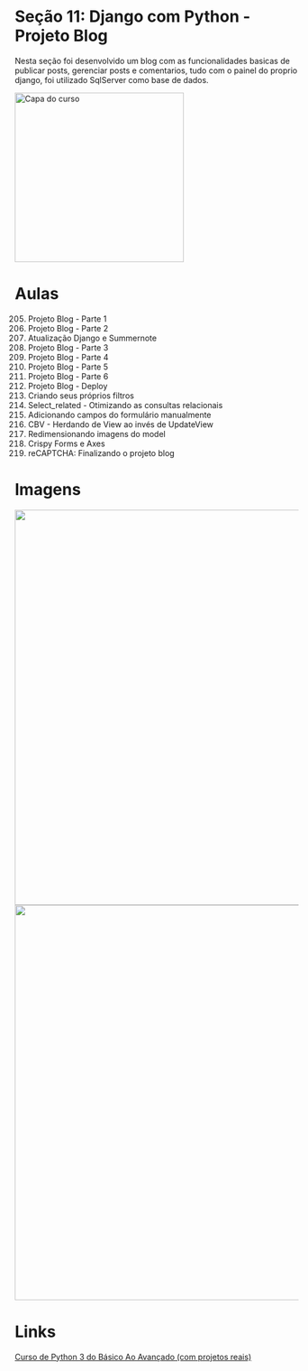 # Seção 11: Django com Python - Projeto Blog
Nesta seção foi desenvolvido um blog com as funcionalidades basicas de publicar posts, gerenciar posts e comentarios, tudo com o painel do proprio django, foi utilizado SqlServer como base de dados.<br> 

<img src="https://img-c.udemycdn.com/course/240x135/2411816_3802_4.jpg" width="300" title="Capa do curso">

# Aulas
205. Projeto Blog - Parte 1<br>
206. Projeto Blog - Parte 2<br>
207. Atualização Django e Summernote<br>
208. Projeto Blog - Parte 3<br>
209. Projeto Blog - Parte 4<br>
210. Projeto Blog - Parte 5<br>
211. Projeto Blog - Parte 6<br>
212. Projeto Blog - Deploy<br>
213. Criando seus próprios filtros<br>
214. Select_related - Otimizando as consultas relacionais<br>
215. Adicionando campos do formulário manualmente<br>
216. CBV - Herdando de View ao invés de UpdateView<br>
217. Redimensionando imagens do model<br>
218. Crispy Forms e Axes<br>
219. reCAPTCHA: Finalizando o projeto blog

# Imagens
<img src="https://github.com/Eliezer090/Secao11_Django-Projeto_Blog/blob/f6b5eac95ca7bd5389fc1f7913e7f2419975d035/imgs_github/Captura%20de%20Tela%202022-04-10%20%C3%A0s%2000.06.47.png" width="700" title=""> <br>
<img src="https://github.com/Eliezer090/Secao11_Django-Projeto_Blog/blob/f6b5eac95ca7bd5389fc1f7913e7f2419975d035/imgs_github/Captura%20de%20Tela%202022-04-10%20%C3%A0s%2000.07.10.png" width="700" title=""> <br>

# Links
[Curso de Python 3 do Básico Ao Avançado (com projetos reais)](https://www.udemy.com/course/python-3-do-zero-ao-avancado/)